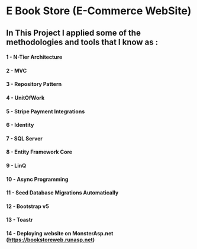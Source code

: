 # E Book Store (E-Commerce WebSite)

## In This Project I applied some of the methodologies and tools that I know as : 

#### 1 - N-Tier Architecture 
#### 2 - MVC
#### 3 - Repository Pattern
#### 4 - UnitOfWork
#### 5 - Stripe Payment Integrations 
#### 6 - Identity
#### 7 - SQL Server
#### 8 - Entity Framework Core
#### 9 - LinQ
#### 10 - Async Programming 
#### 11 - Seed Database Migrations Automatically
#### 12 - Bootstrap v5
#### 13 - Toastr
#### 14 - Deploying website on MonsterAsp.net (https://bookstoreweb.runasp.net)
